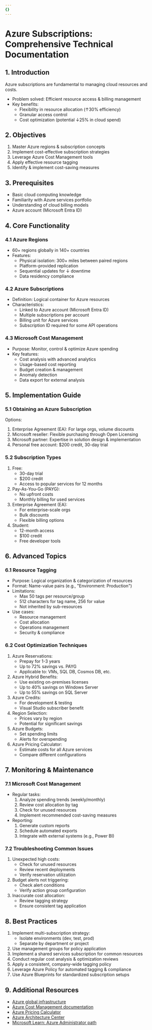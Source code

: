 ```yaml
---
{}
---
```

# Azure Subscriptions: Comprehensive Technical Documentation

## 1. Introduction
Azure subscriptions are fundamental to managing cloud resources and costs.
- Problem solved: Efficient resource access & billing management
- Key benefits: 
  - Flexibility in resource allocation (↑30% efficiency)
  - Granular access control
  - Cost optimization (potential ↓25% in cloud spend)

## 2. Objectives
1. Master Azure regions & subscription concepts
2. Implement cost-effective subscription strategies
3. Leverage Azure Cost Management tools
4. Apply effective resource tagging
5. Identify & implement cost-saving measures

## 3. Prerequisites
- Basic cloud computing knowledge
- Familiarity with Azure services portfolio
- Understanding of cloud billing models
- Azure account (Microsoft Entra ID)

## 4. Core Functionality

### 4.1 Azure Regions
- 60+ regions globally in 140+ countries
- Features:
  - Physical isolation: 300+ miles between paired regions
  - Platform-provided replication
  - Sequential updates for ↓ downtime
  - Data residency compliance

### 4.2 Azure Subscriptions
- Definition: Logical container for Azure resources
- Characteristics:
  - Linked to Azure account (Microsoft Entra ID)
  - Multiple subscriptions per account
  - Billing unit for Azure services
  - Subscription ID required for some API operations

### 4.3 Microsoft Cost Management
- Purpose: Monitor, control & optimize Azure spending
- Key features:
  - Cost analysis with advanced analytics
  - Usage-based cost reporting
  - Budget creation & management
  - Anomaly detection
  - Data export for external analysis

## 5. Implementation Guide

### 5.1 Obtaining an Azure Subscription
Options:
1. Enterprise Agreement (EA): For large orgs, volume discounts
2. Microsoft reseller: Flexible purchasing through Open Licensing
3. Microsoft partner: Expertise in solution design & implementation
4. Personal free account: $200 credit, 30-day trial

### 5.2 Subscription Types
1. Free: 
   - 30-day trial
   - $200 credit
   - Access to popular services for 12 months
2. Pay-As-You-Go (PAYG):
   - No upfront costs
   - Monthly billing for used services
3. Enterprise Agreement (EA):
   - For enterprise-scale orgs
   - Bulk discounts
   - Flexible billing options
4. Student:
   - 12-month access
   - $100 credit
   - Free developer tools

## 6. Advanced Topics

### 6.1 Resource Tagging
- Purpose: Logical organization & categorization of resources
- Format: Name-value pairs (e.g., "Environment: Production")
- Limitations:
  - Max 50 tags per resource/group
  - 512 characters for tag name, 256 for value
  - Not inherited by sub-resources
- Use cases:
  - Resource management
  - Cost allocation
  - Operations management
  - Security & compliance

### 6.2 Cost Optimization Techniques
1. Azure Reservations:
   - Prepay for 1-3 years
   - Up to 72% savings vs. PAYG
   - Applicable to: VMs, SQL DB, Cosmos DB, etc.
2. Azure Hybrid Benefits:
   - Use existing on-premises licenses
   - Up to 40% savings on Windows Server
   - Up to 55% savings on SQL Server
3. Azure Credits:
   - For development & testing
   - Visual Studio subscriber benefit
4. Region Selection:
   - Prices vary by region
   - Potential for significant savings
5. Azure Budgets:
   - Set spending limits
   - Alerts for overspending
6. Azure Pricing Calculator:
   - Estimate costs for all Azure services
   - Compare different configurations

## 7. Monitoring & Maintenance

### 7.1 Microsoft Cost Management
- Regular tasks:
  1. Analyze spending trends (weekly/monthly)
  2. Review cost allocation by tag
  3. Check for unused resources
  4. Implement recommended cost-saving measures
- Reporting:
  1. Generate custom reports
  2. Schedule automated exports
  3. Integrate with external systems (e.g., Power BI)

### 7.2 Troubleshooting Common Issues
1. Unexpected high costs:
   - Check for unused resources
   - Review recent deployments
   - Verify reservation utilization
2. Budget alerts not triggering:
   - Check alert conditions
   - Verify action group configuration
3. Inaccurate cost allocation:
   - Review tagging strategy
   - Ensure consistent tag application

## 8. Best Practices
1. Implement multi-subscription strategy:
   - Isolate environments (dev, test, prod)
   - Separate by department or project
2. Use management groups for policy application
3. Implement a shared services subscription for common resources
4. Conduct regular cost analysis & optimization reviews
5. Apply a consistent, company-wide tagging policy
6. Leverage Azure Policy for automated tagging & compliance
7. Use Azure Blueprints for standardized subscription setups

## 9. Additional Resources
- [Azure global infrastructure](https://azure.microsoft.com/global-infrastructure/)
- [Azure Cost Management documentation](/azure/cost-management-billing/)
- [Azure Pricing Calculator](https://azure.microsoft.com/pricing/calculator/)
- [Azure Architecture Center](https://docs.microsoft.com/azure/architecture/)
- [Microsoft Learn: Azure Administrator path](/learn/paths/az-104-administrator-prerequisites/)